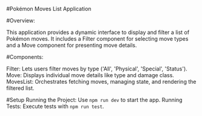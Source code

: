 #Pokémon Moves List Application

#Overview: 

This application provides a dynamic interface to display and filter a list of Pokémon moves. It includes a Filter component for selecting move types and a Move component for presenting move details.

#Components:

Filter: Lets users filter moves by type ('All', 'Physical', 'Special', 'Status').
Move: Displays individual move details like type and damage class.
MovesList: Orchestrates fetching moves, managing state, and rendering the filtered list.

#Setup
Running the Project: Use `npm run dev` to start the app.
Running Tests: Execute tests with `npm run test`.

